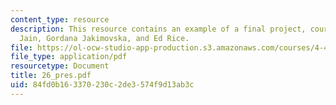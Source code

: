 ```yaml
---
content_type: resource
description: This resource contains an example of a final project, courtesy of Ruchi
  Jain, Gordana Jakimovska, and Ed Rice.
file: https://ol-ocw-studio-app-production.s3.amazonaws.com/courses/4-493-natural-light-in-design-january-iap-2006/84fd0b163370230c2de3574f9d13ab3c_26_pres.pdf
file_type: application/pdf
resourcetype: Document
title: 26_pres.pdf
uid: 84fd0b16-3370-230c-2de3-574f9d13ab3c
---
```

